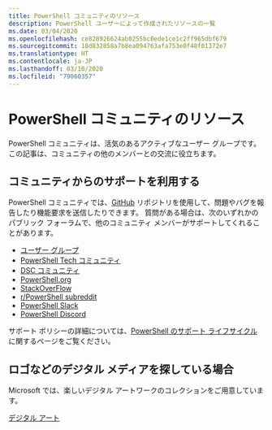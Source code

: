 ```yaml
---
title: PowerShell コミュニティのリソース
description: PowerShell ユーザーによって作成されたリソースの一覧
ms.date: 03/04/2020
ms.openlocfilehash: ce828926624ab0255bc0ede1ce1c2ff965dbf679
ms.sourcegitcommit: 18d832858a7b8ea094763afa753e0f48f01372e7
ms.translationtype: HT
ms.contentlocale: ja-JP
ms.lasthandoff: 03/10/2020
ms.locfileid: "79060357"
---
```

# <a name="powershell-community-resources"></a>PowerShell コミュニティのリソース

PowerShell コミュニティは、活気のあるアクティブなユーザー グループです。 この記事は、コミュニティの他のメンバーとの交流に役立ちます。

## <a name="getting-support-from-the-community"></a>コミュニティからのサポートを利用する

PowerShell コミュニティでは、[GitHub](https://github.com/powershell/powershell/issues) リポジトリを使用して、問題やバグを報告したり機能要求を送信したりできます。 質問がある場合は、次のいずれかのパブリック フォーラムで、他のコミュニティ メンバーがサポートしてくれることがあります。

- [ユーザー グループ](https://aka.ms/psusergroup)
- [PowerShell Tech コミュニティ](https://techcommunity.microsoft.com/t5/PowerShell/ct-p/WindowsPowerShell)
- [DSC コミュニティ](https://dsccommunity.org/)
- [PowerShell.org](https://powershell.org/)
- [StackOverFlow](https://stackoverflow.com/questions/tagged/powershell)
- [r/PowerShell subreddit](https://www.reddit.com/r/PowerShell/)
- [PowerShell Slack](https://join.slack.com/t/powershell/shared_invite/enQtNjk2ODE4MTkxNTY4LWJlOTU3NzBiYWFiMjM3Mzg3M2E5OGJiNGE4YjVhODVlNWNlY2I2ZWRkNGY2NjE4MThiYTg4OWI5NjA4MDM3ZjQ)
- [PowerShell Discord](https://discord.gg/Ju25cw6)

サポート ポリシーの詳細については、[PowerShell のサポート ライフサイクル](/powershell/scripting/powershell-support-lifecycle)に関するページをご覧ください。

## <a name="looking-for-logos-and-other-digital-goodies"></a>ロゴなどのデジタル メディアを探している場合

Microsoft では、楽しいデジタル アートワークのコレクションをご用意しています。

[デジタル アート](https://docs.microsoft.com/powershell/scripting/community/digital-art.md)
